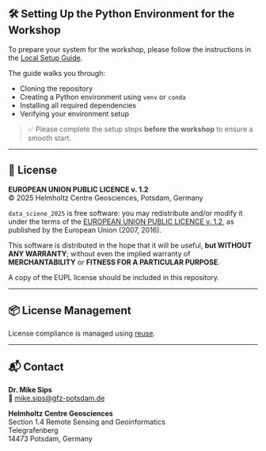 ## 🛠️ Setting Up the Python Environment for the Workshop

To prepare your system for the workshop, please follow the instructions in the [Local Setup Guide](./setup/local-install-instructions.md).

The guide walks you through:

- Cloning the repository
- Creating a Python environment using `venv` or `conda`
- Installing all required dependencies
- Verifying your environment setup

> ✅ Please complete the setup steps **before the workshop** to ensure a smooth start.

---

## 📄 License

**EUROPEAN UNION PUBLIC LICENCE v. 1.2**  
© 2025 Helmholtz Centre Geosciences, Potsdam, Germany

`data_sciene_2025` is free software: you may redistribute and/or modify it under the terms of the [EUROPEAN UNION PUBLIC LICENCE v. 1.2](https://joinup.ec.europa.eu/collection/eupl/eupl-text-eupl-12), as published by the European Union (2007, 2016).

This software is distributed in the hope that it will be useful, **but WITHOUT ANY WARRANTY**; without even the implied warranty of **MERCHANTABILITY** or **FITNESS FOR A PARTICULAR PURPOSE**.

A copy of the EUPL license should be included in this repository.

---

## 📦 License Management

License compliance is managed using [reuse](https://reuse.software/).  

---

## 📬 Contact

**Dr. Mike Sips**  
📧 mike.sips@gfz-potsdam.de  

**Helmholtz Centre Geosciences**  
Section 1.4 Remote Sensing and Geoinformatics  
Telegrafenberg  
14473 Potsdam, Germany
